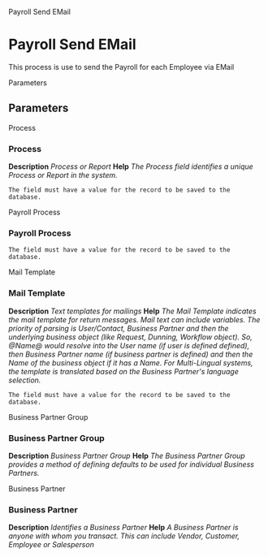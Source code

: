
Payroll Send EMail
# Payroll Send EMail


This process is use to send the Payroll for each Employee via EMail

Parameters
## Parameters


Process
### Process

**Description**
 *Process or Report*
**Help**
 *The Process field identifies a unique Process or Report in the system.*

```
The field must have a value for the record to be saved to the database.
```
Payroll Process
### Payroll Process


```
The field must have a value for the record to be saved to the database.
```
Mail Template
### Mail Template

**Description**
 *Text templates for mailings*
**Help**
 *The Mail Template indicates the mail template for return messages. Mail text can include variables.  The priority of parsing is User/Contact, Business Partner and then the underlying business object (like Request, Dunning, Workflow object).
So, @Name@ would resolve into the User name (if user is defined defined), then Business Partner name (if business partner is defined) and then the Name of the business object if it has a Name.
For Multi-Lingual systems, the template is translated based on the Business Partner's language selection.*

```
The field must have a value for the record to be saved to the database.
```
Business Partner Group
### Business Partner Group

**Description**
 *Business Partner Group*
**Help**
 *The Business Partner Group provides a method of defining defaults to be used for individual Business Partners.*

Business Partner
### Business Partner

**Description**
 *Identifies a Business Partner*
**Help**
 *A Business Partner is anyone with whom you transact.  This can include Vendor, Customer, Employee or Salesperson*
